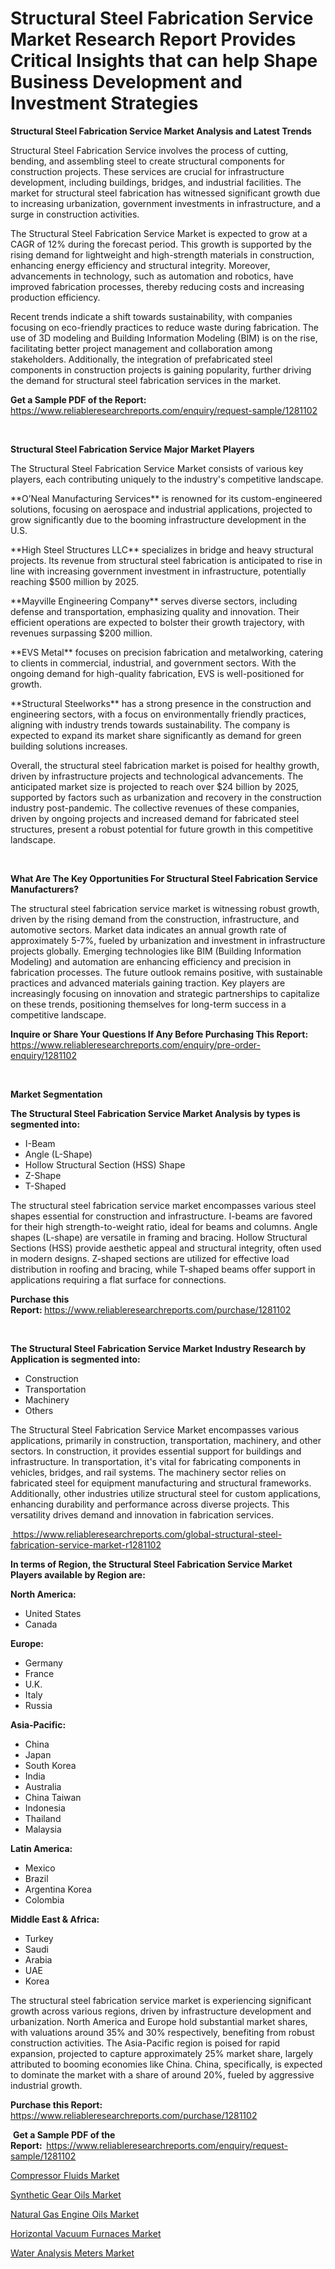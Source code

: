 <p><h1>Structural Steel Fabrication Service Market Research Report Provides Critical Insights that can help Shape Business Development and Investment Strategies</h1></p><p><strong>Structural Steel Fabrication Service Market Analysis and Latest Trends</strong></p>
<p><p>Structural Steel Fabrication Service involves the process of cutting, bending, and assembling steel to create structural components for construction projects. These services are crucial for infrastructure development, including buildings, bridges, and industrial facilities. The market for structural steel fabrication has witnessed significant growth due to increasing urbanization, government investments in infrastructure, and a surge in construction activities.</p><p>The Structural Steel Fabrication Service Market is expected to grow at a CAGR of 12% during the forecast period. This growth is supported by the rising demand for lightweight and high-strength materials in construction, enhancing energy efficiency and structural integrity. Moreover, advancements in technology, such as automation and robotics, have improved fabrication processes, thereby reducing costs and increasing production efficiency.</p><p>Recent trends indicate a shift towards sustainability, with companies focusing on eco-friendly practices to reduce waste during fabrication. The use of 3D modeling and Building Information Modeling (BIM) is on the rise, facilitating better project management and collaboration among stakeholders. Additionally, the integration of prefabricated steel components in construction projects is gaining popularity, further driving the demand for structural steel fabrication services in the market.</p></p>
<p><strong>Get a Sample PDF of the Report:&nbsp;</strong> <a href="https://www.reliableresearchreports.com/enquiry/request-sample/1281102?utm_campaign=83&utm_medium=2&utm_source=Github&utm_content=ia&utm_term=10122024&utm_id=structural-steel-fabrication-service">https://www.reliableresearchreports.com/enquiry/request-sample/1281102</a></p>
<p>&nbsp;</p>
<p><strong>Structural Steel Fabrication Service Major Market Players</strong></p>
<p><p>The Structural Steel Fabrication Service Market consists of various key players, each contributing uniquely to the industry's competitive landscape. </p><p>**O’Neal Manufacturing Services** is renowned for its custom-engineered solutions, focusing on aerospace and industrial applications, projected to grow significantly due to the booming infrastructure development in the U.S. </p><p>**High Steel Structures LLC** specializes in bridge and heavy structural projects. Its revenue from structural steel fabrication is anticipated to rise in line with increasing government investment in infrastructure, potentially reaching $500 million by 2025.</p><p>**Mayville Engineering Company** serves diverse sectors, including defense and transportation, emphasizing quality and innovation. Their efficient operations are expected to bolster their growth trajectory, with revenues surpassing $200 million.</p><p>**EVS Metal** focuses on precision fabrication and metalworking, catering to clients in commercial, industrial, and government sectors. With the ongoing demand for high-quality fabrication, EVS is well-positioned for growth.</p><p>**Structural Steelworks** has a strong presence in the construction and engineering sectors, with a focus on environmentally friendly practices, aligning with industry trends towards sustainability. The company is expected to expand its market share significantly as demand for green building solutions increases.</p><p>Overall, the structural steel fabrication market is poised for healthy growth, driven by infrastructure projects and technological advancements. The anticipated market size is projected to reach over $24 billion by 2025, supported by factors such as urbanization and recovery in the construction industry post-pandemic. The collective revenues of these companies, driven by ongoing projects and increased demand for fabricated steel structures, present a robust potential for future growth in this competitive landscape.</p></p>
<p>&nbsp;</p>
<p><strong>What Are The Key Opportunities For Structural Steel Fabrication Service Manufacturers?</strong></p>
<p><p>The structural steel fabrication service market is witnessing robust growth, driven by the rising demand from the construction, infrastructure, and automotive sectors. Market data indicates an annual growth rate of approximately 5-7%, fueled by urbanization and investment in infrastructure projects globally. Emerging technologies like BIM (Building Information Modeling) and automation are enhancing efficiency and precision in fabrication processes. The future outlook remains positive, with sustainable practices and advanced materials gaining traction. Key players are increasingly focusing on innovation and strategic partnerships to capitalize on these trends, positioning themselves for long-term success in a competitive landscape.</p></p>
<p><strong>Inquire or Share Your Questions If Any Before Purchasing This Report:</strong> <a href="https://www.reliableresearchreports.com/enquiry/pre-order-enquiry/1281102?utm_campaign=83&utm_medium=2&utm_source=Github&utm_content=ia&utm_term=10122024&utm_id=structural-steel-fabrication-service">https://www.reliableresearchreports.com/enquiry/pre-order-enquiry/1281102</a></p>
<p>&nbsp;</p>
<p><strong>Market Segmentation</strong></p>
<p><strong>The Structural Steel Fabrication Service Market Analysis by types is segmented into:</strong></p>
<p><ul><li>I-Beam</li><li>Angle (L-Shape)</li><li>Hollow Structural Section (HSS) Shape</li><li>Z-Shape</li><li>T-Shaped</li></ul></p>
<p><p>The structural steel fabrication service market encompasses various steel shapes essential for construction and infrastructure. I-beams are favored for their high strength-to-weight ratio, ideal for beams and columns. Angle shapes (L-shape) are versatile in framing and bracing. Hollow Structural Sections (HSS) provide aesthetic appeal and structural integrity, often used in modern designs. Z-shaped sections are utilized for effective load distribution in roofing and bracing, while T-shaped beams offer support in applications requiring a flat surface for connections.</p></p>
<p><strong>Purchase this Report:&nbsp;</strong><a href="https://www.reliableresearchreports.com/purchase/1281102?utm_campaign=83&utm_medium=2&utm_source=Github&utm_content=ia&utm_term=10122024&utm_id=structural-steel-fabrication-service">https://www.reliableresearchreports.com/purchase/1281102</a></p>
<p>&nbsp;</p>
<p><strong>The Structural Steel Fabrication Service Market Industry Research by Application is segmented into:</strong></p>
<p><ul><li>Construction</li><li>Transportation</li><li>Machinery</li><li>Others</li></ul></p>
<p><p>The Structural Steel Fabrication Service Market encompasses various applications, primarily in construction, transportation, machinery, and other sectors. In construction, it provides essential support for buildings and infrastructure. In transportation, it's vital for fabricating components in vehicles, bridges, and rail systems. The machinery sector relies on fabricated steel for equipment manufacturing and structural frameworks. Additionally, other industries utilize structural steel for custom applications, enhancing durability and performance across diverse projects. This versatility drives demand and innovation in fabrication services.</p></p>
<p><a href="https://www.reliableresearchreports.com/global-structural-steel-fabrication-service-market-r1281102?utm_campaign=83&utm_medium=2&utm_source=Github&utm_content=ia&utm_term=10122024&utm_id=structural-steel-fabrication-service">&nbsp;https://www.reliableresearchreports.com/global-structural-steel-fabrication-service-market-r1281102</a></p>
<p><strong>In terms of Region, the Structural Steel Fabrication Service Market Players available by Region are:</strong></p>
<p>
    <p> <strong> North America: </strong>
        <ul>
            <li>United States</li>
            <li>Canada</li>
        </ul>
        </p> 
    <p> <strong> Europe: </strong>
        <ul>
            <li>Germany</li>
            <li>France</li>
            <li>U.K.</li>
            <li>Italy</li>
            <li>Russia</li>
        </ul>
        </p> 
    <p> <strong> Asia-Pacific: </strong>
        <ul>
            <li>China</li>
            <li>Japan</li>
            <li>South Korea</li>
            <li>India</li>
            <li>Australia</li>
            <li>China Taiwan</li>
            <li>Indonesia</li>
            <li>Thailand</li>
            <li>Malaysia</li>
        </ul>
        </p> 
    <p> <strong> Latin America: </strong>
        <ul>
            <li>Mexico</li>
            <li>Brazil</li>
            <li>Argentina Korea</li>
            <li>Colombia</li>
        </ul>
        </p> 
    <p> <strong> Middle East & Africa: </strong>
        <ul>
            <li>Turkey</li>
            <li>Saudi</li>
            <li>Arabia</li>
            <li>UAE</li>
            <li>Korea</li>
        </ul>
    </p>
    </p>
<p><p>The structural steel fabrication service market is experiencing significant growth across various regions, driven by infrastructure development and urbanization. North America and Europe hold substantial market shares, with valuations around 35% and 30% respectively, benefiting from robust construction activities. The Asia-Pacific region is poised for rapid expansion, projected to capture approximately 25% market share, largely attributed to booming economies like China. China, specifically, is expected to dominate the market with a share of around 20%, fueled by aggressive industrial growth.</p></p>
<p><strong>Purchase this Report: </strong><a href="https://www.reliableresearchreports.com/purchase/1281102?utm_campaign=83&utm_medium=2&utm_source=Github&utm_content=ia&utm_term=10122024&utm_id=structural-steel-fabrication-service">https://www.reliableresearchreports.com/purchase/1281102</a></p>
<p>&nbsp;<strong>Get a Sample PDF of the Report:&nbsp;&nbsp;</strong><a href="https://www.reliableresearchreports.com/enquiry/request-sample/1281102?utm_campaign=83&utm_medium=2&utm_source=Github&utm_content=ia&utm_term=10122024&utm_id=structural-steel-fabrication-service">https://www.reliableresearchreports.com/enquiry/request-sample/1281102</a></p>
<p><strong></strong></p>
<p><p><a href="https://www.linkedin.com/pulse/analysis-compressor-fluids-market-fueled-growth-cagr-14-from-gf1vc?utm_campaign=83&utm_medium=2&utm_source=Github&utm_content=ia&utm_term=10122024&utm_id=structural-steel-fabrication-service">Compressor Fluids Market</a></p><p><a href="https://www.linkedin.com/pulse/synthetic-gear-oils-mosaic-piecing-together-global-market-dynamics-0uaoc?utm_campaign=83&utm_medium=2&utm_source=Github&utm_content=ia&utm_term=10122024&utm_id=structural-steel-fabrication-service">Synthetic Gear Oils Market</a></p><p><a href="https://www.linkedin.com/pulse/evaluating-natural-gas-engine-oils-market-trends-growth-opportunities-5asre?utm_campaign=83&utm_medium=2&utm_source=Github&utm_content=ia&utm_term=10122024&utm_id=structural-steel-fabrication-service">Natural Gas Engine Oils Market</a></p><p><a href="https://github.com/tona7vba/Market-Research-Report-List-1/blob/main/horizontal-vacuum-furnaces-market.md?utm_campaign=83&utm_medium=2&utm_source=Github&utm_content=ia&utm_term=10122024&utm_id=structural-steel-fabrication-service">Horizontal Vacuum Furnaces Market</a></p><p><a href="https://github.com/dringals/Market-Research-Report-List-6/blob/main/water-analysis-meters-market.md?utm_campaign=83&utm_medium=2&utm_source=Github&utm_content=ia&utm_term=10122024&utm_id=structural-steel-fabrication-service">Water Analysis Meters Market</a></p></p>